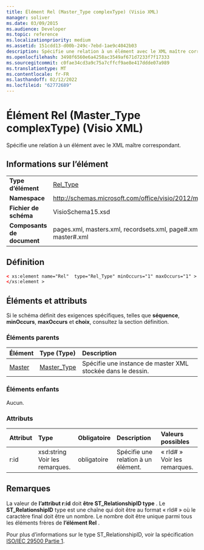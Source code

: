 ```yaml
---
title: Élément Rel (Master_Type complexType) (Visio XML)
manager: soliver
ms.date: 03/09/2015
ms.audience: Developer
ms.topic: reference
ms.localizationpriority: medium
ms.assetid: 151cdd13-d00b-249c-7ebd-1ae9c4042b03
description: Spécifie une relation à un élément avec le XML maître correspondant.
ms.openlocfilehash: 3498f6560e6a4258ac3549af671d7233f7f17333
ms.sourcegitcommit: c0fae34cd3a9c75a7cffcf9ae8e417ddde07a989
ms.translationtype: MT
ms.contentlocale: fr-FR
ms.lasthandoff: 02/12/2022
ms.locfileid: "62772689"
---
```

# <a name="rel-element-master_type-complextype-visio-xml"></a>Élément Rel (Master_Type complexType) (Visio XML)

Spécifie une relation à un élément avec le XML maître correspondant.
  
## <a name="element-information"></a>Informations sur l’élément

|||
|:-----|:-----|
|**Type d’élément** <br/> |[Rel_Type](rel_type-complextypevisio-xml.md) <br/> |
|**Namespace** <br/> |http://schemas.microsoft.com/office/visio/2012/main  <br/> |
|**Fichier de schéma** <br/> |VisioSchema15.xsd  <br/> |
|**Composants de document** <br/> |pages.xml, masters.xml, recordsets.xml, page#.xml, master#.xml  <br/> |
   
## <a name="definition"></a>Définition

```XML
< xs:element name="Rel"  type="Rel_Type" minOccurs="1" maxOccurs="1" >
</xs:element >
```

## <a name="elements-and-attributes"></a>Éléments et attributs

Si le schéma définit des exigences spécifiques, telles que **séquence**, **minOccurs**, **maxOccurs** et **choix**, consultez la section définition. 
  
### <a name="parent-elements"></a>Éléments parents

|**Élément**|**Type (Type)**|**Description**|
|:-----|:-----|:-----|
|[Master](master-element-masters_type-complextypevisio-xml.md) <br/> |[Master_Type](master_type-complextypevisio-xml.md) <br/> |Spécifie une instance de master XML stockée dans le dessin. |
   
### <a name="child-elements"></a>Éléments enfants

Aucun.
  
### <a name="attributes"></a>Attributs

|**Attribut**|**Type**|**Obligatoire**|**Description**|**Valeurs possibles**|
|:-----|:-----|:-----|:-----|:-----|
|r:id  <br/> |xsd:string  <br/> Voir les remarques. |obligatoire  <br/> |Spécifie une relation à un élément. |« rId# »  <br/> Voir les remarques. |
   
## <a name="remarks"></a>Remarques

La valeur de **l’attribut r:id** doit **être ST_RelationshipID type** . Le **ST_RelationshipID** type est une chaîne qui doit être au format « rId# » où le caractère final doit être un nombre. Le nombre doit être unique parmi tous les éléments frères de **l’élément Rel** . 
  
Pour plus d’informations sur le type ST_RelationshipID, voir la spécification [ISO/IEC 29500 Partie 1](https://www.iso.org/iso/home/store/catalogue_tc/catalogue_detail.md?csnumber=61750).
  

